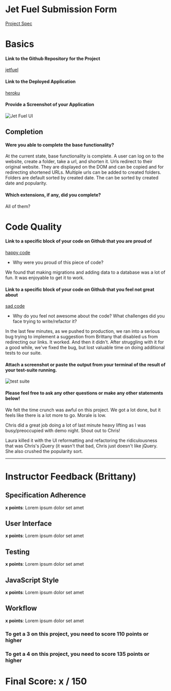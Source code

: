 # Jet Fuel Submission Form

[Project Spec](http://frontend.turing.io/projects/jet-fuel.html)

# Basics

#### Link to the Github Repository for the Project
[jetfuel](https://github.com/lauraturk/jet_fuel)

#### Link to the Deployed Application
[heroku](http://lt-cb-jet.herokuapp.com/)

#### Provide a Screenshot of your Application
![Jet Fuel UI](http://i.imgur.com/q80R7ou.png)

## Completion

#### Were you able to complete the base functionality?

At the current state, base functionality is complete. A user can log on to the website, create a folder, take a url, and shorten it. 
Urls redirect to their original website. They are displayed on the DOM and can be copied and for redirecting shortened URLs. 
Multiple urls can be added to created folders.
Folders are default sorted by created date. The can be sorted by created date and popularity. 

#### Which extensions, if any, did you complete?
All of them?

# Code Quality

#### Link to a specific block of your code on Github that you are proud of
[happy code](https://github.com/lauraturk/jet_fuel/blob/master/db/migrations/20170627214757_initial.js#L2-L28)

* Why were you proud of this piece of code?

We found that making migrations and adding data to a database was a lot of fun. It was enjoyable to get it to work. 

#### Link to a specific block of your code on Github that you feel not great about
[sad code](https://github.com/lauraturk/jet_fuel/blob/master/server.js#L127-L163)

* Why do you feel not awesome about the code? What challenges did you face trying to write/refactor it?

In the last few minutes, as we pushed to production, we ran into a serious bug trying to implement a suggestion from Brittany that disabled us from redirecting our links. It worked. And then it didn't. After struggling with it for a good while, we've fixed the bug, but lost valuable time on doing additional tests to our suite. 
#### Attach a screenshot or paste the output from your terminal of the result of your test-suite running.

![test suite](http://i.imgur.com/p4Xyz4x.png)

#### Please feel free to ask any other questions or make any other statements below!

We felt the time crunch was awful on this project. We got a lot done, but it feels like there is a lot more to go. Morale is low. 

Chris did a great job doing a lot of last minute heavy lifting as I was busy/preoccupied with demo night. Shout out to Chris!

Laura killed it with the UI reformatting and refactoring the ridiculousness that was Chris's jQuery (it wasn't that bad, Chris just doesn't like jQuery. She also crushed the popularity sort. 

-----


# Instructor Feedback (Brittany)

## Specification Adherence

**x points**: Lorem ipsum dolor set amet

## User Interface

**x points**: Lorem ipsum dolor set amet

## Testing

**x points**: Lorem ipsum dolor set amet

## JavaScript Style

**x points**: Lorem ipsum dolor set amet

## Workflow

**x points**: Lorem ipsum dolor set amet


### To get a 3 on this project, you need to score 110 points or higher
### To get a 4 on this project, you need to score 135 points or higher

# Final Score: x / 150
